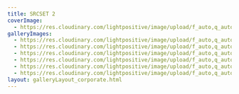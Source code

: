 ```yaml
---
title: SRCSET 2
coverImage:
  - https://res.cloudinary.com/lightpositive/image/upload/f_auto,q_auto/v1647212772/pa2-1024x646_xtnqpr.jpg
galleryImages:
  - https://res.cloudinary.com/lightpositive/image/upload/f_auto,q_auto/v1647212772/pa5-1024x545_zegnjd.jpg
  - https://res.cloudinary.com/lightpositive/image/upload/f_auto,q_auto/v1647212772/pa2-1024x646_xtnqpr.jpg
  - https://res.cloudinary.com/lightpositive/image/upload/f_auto,q_auto/v1647212772/pa4-1024x656_rqqkdl.jpg
  - https://res.cloudinary.com/lightpositive/image/upload/f_auto,q_auto/v1647212772/pa-1024x636_mfpaml.jpg
  - https://res.cloudinary.com/lightpositive/image/upload/f_auto,q_auto/v1647212772/pa1-1024x668_rj9e61.jpg
  - https://res.cloudinary.com/lightpositive/image/upload/f_auto,q_auto/v1647212772/pa3-1024x768_g1ahtc.jpg
layout: galleryLayout_corporate.html
---
```

